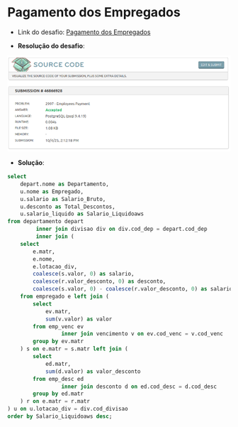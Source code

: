 # Pagamento dos Empregados

- Link do desafio: [Pagamento dos Empregados](https://www.beecrowd.com.br/judge/pt/problems/view/2997)

- **Resolução do desafio**:

![pagamentos](pagamentos.png)

- **Solução**:
```sql
select
    depart.nome as Departamento,
    u.nome as Empregado,
    u.salario as Salario_Bruto,
    u.desconto as Total_Descontos,
    u.salario_liquido as Salario_Liquidoaws
from departamento depart
         inner join divisao div on div.cod_dep = depart.cod_dep
         inner join (
    select
        e.matr,
        e.nome,
        e.lotacao_div,
        coalesce(s.valor, 0) as salario,
        coalesce(r.valor_desconto, 0) as desconto,
        coalesce(s.valor, 0) - coalesce(r.valor_desconto, 0) as salario_liquido
    from empregado e left join (
        select
            ev.matr,
            sum(v.valor) as valor
        from emp_venc ev
                 inner join vencimento v on ev.cod_venc = v.cod_venc
        group by ev.matr
    ) s on e.matr = s.matr left join (
        select
            ed.matr,
            sum(d.valor) as valor_desconto
        from emp_desc ed
                 inner join desconto d on ed.cod_desc = d.cod_desc
        group by ed.matr
    ) r on e.matr = r.matr
) u on u.lotacao_div = div.cod_divisao
order by Salario_Liquidoaws desc;
```